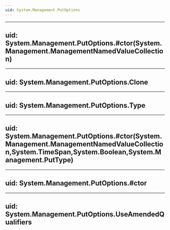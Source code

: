 ```yaml
---
uid: System.Management.PutOptions
---
```


---
uid: System.Management.PutOptions.#ctor(System.Management.ManagementNamedValueCollection)
---

---
uid: System.Management.PutOptions.Clone
---

---
uid: System.Management.PutOptions.Type
---

---
uid: System.Management.PutOptions.#ctor(System.Management.ManagementNamedValueCollection,System.TimeSpan,System.Boolean,System.Management.PutType)
---

---
uid: System.Management.PutOptions.#ctor
---

---
uid: System.Management.PutOptions.UseAmendedQualifiers
---
